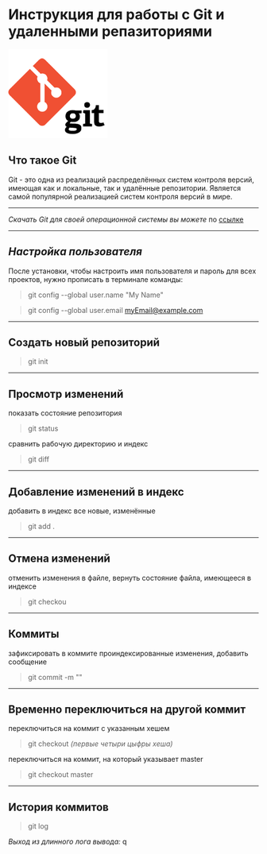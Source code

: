 # Инструкция для работы с Git и удаленными репазиториями

![Картинка][logo] 

[logo]:/git.png


## Что такое Git

Git - это одна из реализаций распределённых систем контроля версий, имеющая как и локальные, так и удалённые репозитории. Является самой популярной реализацией систем контроля версий в мире.
___

_Скачать Git для своей операционной системы вы можете_ по [ссылке](https://git-scm.com/book/ru/v2/%D0%92%D0%B2%D0%B5%D0%B4%D0%B5%D0%BD%D0%B8%D0%B5-%D0%A3%D1%81%D1%82%D0%B0%D0%BD%D0%BE%D0%B2%D0%BA%D0%B0-Git)
___
## _*Настройка пользователя*_

После установки, чтобы настроить имя пользователя и пароль для всех проектов, нужно прописать в терминале команды:

>git config --global user.name "My Name"

>git config --global user.email myEmail@example.com
___

## Создать новый репозиторий
>git init
___
## Просмотр изменений
показать состояние репозитория
>git status

сравнить рабочую директорию и индекс
>git diff
___
## Добавление изменений в индекс
добавить в индекс все новые, изменённые
>git add .
___
## Отмена изменений
отменить изменения в файле, вернуть состояние файла, имеющееся в индексе
>git checkou
___
## Коммиты
зафиксировать в коммите проиндексированные изменения, добавить сообщение
>git commit -m ""
___
## Временно переключиться на другой коммит
переключиться на коммит с указанным хешем
>git checkout _(первые четыри цыфры хеша)_

переключиться на коммит, на который указывает master
>git checkout master
___
## История коммитов
>git log

_Выход из длинного лога вывода:_ q
